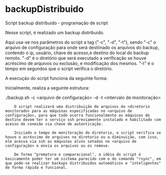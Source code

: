 # backupDistribuido
Script backup distribuido - programação de script

Nesse script, é realizado um backup distribuido.

  Aqui usa-se nos parâmetros do script a tag ("-c", "-d", "-t"), sendo "-c" o arquivo de configuração para onde será destiinado os arquivos do backup, contendo o ip, usuário, chave de acesso,e destino do local do backup remoto. "-d" é o diretório que será executado a verificação se houve acréscimo de arquivos ou exclusão, e modificação dos mesmos. "-t" é o tempo em segundos que o script verifica o diretório.

A execução do script funciona da seguinte forma:


Inicialmente, realiza a seguinte estrutura:

./backup.sh -c <arquivo de configuração> -d <diretorio a ser monitorado> -t <intervalo de monitoração>

        O script realizará uma distribuição de arquivos do <diretorio monitorado> para as máquinas especificadas no <arquivo de configuração>, para que tudo ocorra funcionalmente as máquinas de destino devem ter o serviço ssh previamente instalado e habilitado com acesso de conexão via chave de autenticação.

        Iniciado o tempo de monitoração do diretorio, o script verifica se houve o acréscimo de arquivos no diretorio ou a diminuição, com isso, ele acessa via ssh as máquinas alvos setadas no <arquivo de configuração> e envia os arquivos ou os remove.

        De forma "prematura e comparacional", a idéia do script é basicamente poder ter um sistema parecido com o do comando "rsync", em que pode-se realizar backups distribuidos automáticos e "inteligentes" de forma rápida e funcional.
